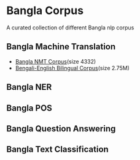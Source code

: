 # Bangla Corpus
A curated collection of different Bangla nlp corpus

## Bangla Machine Translation
* [Bangla NMT Corpus](https://github.com/csebuetnlp/banglanmt)(size 4332)
* [Bengali-English Bilingual Corpus](http://www.manythings.org/anki/)(size 2.75M)

## Bangla NER

## Bangla POS

## Bangla Question Answering

## Bangla Text Classification

